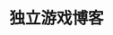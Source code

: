 ---
title: 独立游戏博客
layout: home
hero:
  name: 独立游戏博客
  text: 轻松入门独立游戏博客
  tagline: 并利用它创造出属于自己的独立游戏博客的世界。
  image:
    src: /icon-BlogGame.webp
    alt: logo
  actions:
    - theme: brand
      text: BlogGame项目 →
      link: 
    - theme: alt
      text: 关于独立游戏博客
      link: /about-BlogGame/about-BlogGame.md

features:
  - icon: 🕹️
    title: BlogGame项目入门
    details: 该板块讲解一切关于BlogGame项目的内容。
    link: /BlogGame/getting-started.md
    linkText: 了解更多
  - icon: 📖
    title: 什么是独立游戏博客
    details: 该板块讲解独立游戏博客的概念起源。
    link: /about-BlogGame/about-BlogGame.md
    linkText: 了解更多
---